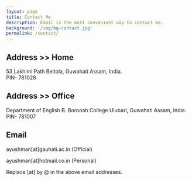 ```yaml
---
layout: page
title: Contact Me
description: Email is the most convenient way to contact me.
background: '/img/bg-contact.jpg'
permalink: /contact/
---
```

## Address >> Home

53 Lakhimi Path
Beltola, Guwahati
Assam, India.  
PIN- 781028 

## Address >> Office

Department of English
B. Borooah College
Ulubari, Guwahati
Assam, India.
PIN- 781007

## Email

ayushman[at]gauhati.ac.in (Official)

ayushman[at]hotmail.co.in (Personal)

Replace [at] by @ in the above email addresses.
